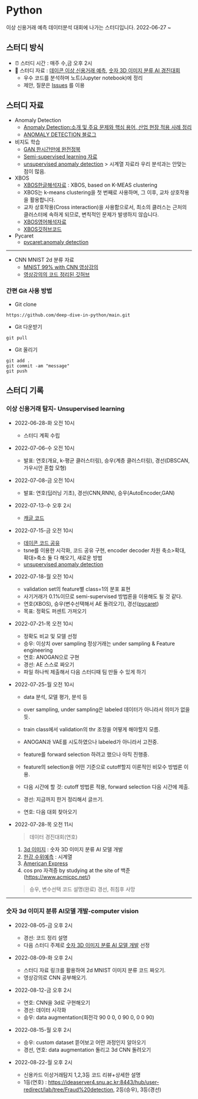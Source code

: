 # Python
이상 신용거래 예측 데이터분석 대회에 나가는 스터디입니다. 2022-06-27 ~


## 스터디 방식
- ⏰ 스터디 시간 : 매주 수,금 오후 2시
- 📗 스터디 자료 : [데이콘 이상 신용거래 예측](https://dacon.io/competitions/official/235930/overview/description), [숫자 3D 이미지 분류 AI 경진대회](https://dacon.io/competitions/official/235951/overview/description)
  - 우수 코드를 분석하며 노트(Jupyter notebook)에 정리
  - 제안, 질문은 [Issues](https://github.com/deep-dive-in-python/main/issues) 를 이용
  
## 스터디 자료
- Anomaly Detection
  - [Anomaly Detection:소개 및 주요 문제와 핵심 용어, 산업 현장 적용 사례 정리](https://hoya012.github.io/blog/anomaly-detection-overview-1/)
  - [ANOMALY DETECTION 블로그](https://www.cognex.com/ko-kr/blogs/deep-learning/research/anomaly-detection-overview-1-introduction-anomaly-detection)
- 비지도 학습
  - [GAN 한시간만에 완전정복](https://www.youtube.com/watch?v=odpjk7_tGY0&t=69s)
  - [Semi-supervised learning 자료](https://blog.est.ai/2020/11/ssl/)
  - [unsupervised anomaly detection](https://www.kaggle.com/code/victorambonati/unsupervised-anomaly-detection) > 시계열 자료라 우리 분석과는 안맞는 점이 많음.
- XBOS
  - [XBOS한글해석자료](https://blog.naver.com/qkrdnjsrl0628/222802847577) : XBOS, based on K-MEAS clustering 
  - XBOS는 k-means clustering을 첫 번째로 사용하며, 그 이후, 교차 상호작용을 활용합니다.
  - 교차 상호작용(Cross interaction)을 사용함으로서, 최소의 클러스는 근처의 클러스터에 속하게 되므로, 변칙적인 문제가 발생하지 않습니다.
  - [XBOS영어해석자료](https://kanatoko.wordpress.com/2018/03/06/xbos-anomaly-detection/)
  - [XBOS깃허브코드](https://github.com/Kanatoko/XBOS-anomaly-detection)
- Pycaret
  - [pycaret:anomaly detection](https://insaid.medium.com/anomaly-detection-using-pycaret-38b267ed638b)
-----
- CNN MNIST 2d 분류 자료
  - [MNIST 99% with CNN 영상강의](https://www.youtube.com/watch?v=pQ9Y9ZagZBk&list=PLlMkM4tgfjnLSOjrEJN31gZATbcj_MpUm&index=40)
  - [영상강의의 코드 정리된 깃허브](https://github.com/hunkim/DeepLearningZeroToAll)


### 간편 Git 사용 방법
  - Git clone
```
https://github.com/deep-dive-in-python/main.git
```
  - Git 다운받기
```
git pull
```
  - Git 올리기
```
git add .
git commit -am "message"
git push 
```


## 스터디 기록
### 이상 신용거래 탐지- Unsupervised learning
- 2022-06-28-화 오전 10시
  - 스터디 계획 수립
  
- 2022-07-06-수 오전 10시
  - 발표: 연호(개요, k-평균 클러스터링), 승우(계층 클러스터링), 경선(DBSCAN,가우시안 혼합 모형)

- 2022-07-08-금 오전 10시
  - 발표: 연호(딥러닝 기초), 경선(CNN,RNN), 승우(AutoEncoder,GAN)

- 2022-07-13-수 오후 2시
  - [캐글 코드](https://www.kaggle.com/code/shivamb/semi-supervised-classification-using-autoencoders)
  
- 2022-07-15-금 오전 10시
  - [데이콘 코드 공유](https://dacon.io/competitions/official/235930/codeshare/5508?page=1&dtype=recent)
  - tsne를 이용한 시각화, 코드 공유 구현, encoder decoder 차원 축소>확대, 확대>축소 둘 다 해오기, 새로운 방법  
  - [unsupervised anomaly detection](https://www.kaggle.com/code/victorambonati/unsupervised-anomaly-detection)

- 2022-07-18-월 오전 10시
  - validation set의 feature별 class=1의 분포 표현
  - 사기거래가 0.1%이므로 semi-supervised 방법론을 이용해도 될 것 같다. 
  - 연호(XBOS), 승우(변수선택해서 AE 돌려오기), 경선([pycaret](https://towardsdatascience.com/unsupervised-anomaly-detection-in-python-f2e61be17c2b))
  - 목표: 정확도 퍼센트 가져오기

- 2022-07-21-목 오전 10시
  - 정확도 비교 및 모델 선정
  - 승우: 이상치 over sampling 정상거래는 under sampling & Feature engineering
  - 연호: ANOGAN으로 구현
  - 경선: AE 스스로 짜오기
  - 파일 하나씩 제출해서 다음 스터디때 팀 만들 수 있게 하기

- 2022-07-25-월 오전 10시
  - data 분석, 모델 평가, 분석 등
  - over sampling, under sampling은 labeled 데이터가 아니라서 의미가 없을듯.
  - train class에서 validation의 thr 조정을 어떻게 해야할지 모름.
  - ANOGAN과 VAE를 시도하였으나 labeled가 아니라서 고전중.
  - feature를 forward selection 하려고 했으나 아직 진행중.
  - feature의 selection을 어떤 기준으로 cutoff할지 이론적인 비모수 방법론 이용.


  - 다음 시간에 할 것: cutoff 방법론 적용, forward selection 다음 시간에 제출.
  - 경선: 지금까지 한거 정리해서 글쓰기.
  - 연호: 다음 대회 찾아오기

- 2022-07-28-목 오전 11시
  > 데이터 경진대회(연호)
    1. [3d 이미지](https://dacon.io/competitions/official/235951/data) : 숫자 3D 이미지 분류 AI 모델 개발
    2. [한강 수위예측](https://dacon.io/competitions/official/235949/overview/description) : 시계열
    3. [American Express](https://www.kaggle.com/competitions/amex-default-prediction/overview)
    4. cos pro 자격증 by studying at the site of 백준(https://www.acmicpc.net/)
  > 승우, 변수선택 코드 설명(완료)
  > 경선, 취침후 사망
-----
### 숫자 3d 이미지 분류 AI모델 개발-computer vision  
- 2022-08-05-금 오후 2시
  - 경선: 코드 정리 설명
  - 다음 스터디 주제로 [숫자 3D 이미지 분류 AI 모델 개발](https://dacon.io/competitions/official/235951/data) 선정
  
- 2022-08-09-화 오후 2시
  - 스터디 자료 링크를 활용하여 2d MNIST 이미지 분류 코드 짜오기.
  - 영상강의로 CNN 공부해오기.
- 2022-08-12-금 오후 2시
  - 연호: CNN을 3d로 구현해오기
  - 경선: 데이터 시각화
  - 승우: data augmentation(회전각 90 0 0, 0 90 0, 0 0 90)
- 2022-08-15-월 오후 2시
  - 승우: custom dataset 뜯어보고 어떤 과정인지 알아오기
  - 경선, 연호: data augmentation 돌리고 3d CNN 돌려오기
- 2022-08-22-월 오후 2시
  - 신용카드 이상거래탐지 1,2,3등 코드 리뷰+상세한 설명
  - 1등(연호) : https://ideaserver4.snu.ac.kr:8443/hub/user-redirect/lab/tree/Fraud%20detection, 2등(승우), 3등(경선)
  
